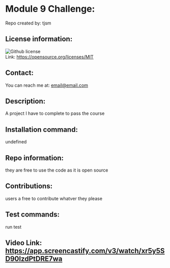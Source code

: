 # Module 9 Challenge:
  Repo created by: tjsm  

  ## License information:
  ![Github license](https://img.shields.io/badge/license-MIT-yellowgreen.svg)  
    Link: https://opensource.org/licenses/MIT

  ## Contact:
  You can reach me at: email@email.com

  ## Description:
  A project I have to complete to pass the course

  ## Installation command:
  undefined

  ## Repo information:
  they are free to use the code as it is open source

  ## Contributions:
  users a free to contribute whatver they please

  ## Test commands:
  run test

  ## Video Link: https://app.screencastify.com/v3/watch/xr5y5SD90IzdPtDRE7wa
